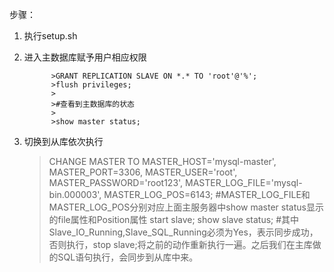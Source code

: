 步骤：
1. 执行setup.sh

2. 进入主数据库赋予用户相应权限
             
             >GRANT REPLICATION SLAVE ON *.* TO 'root'@'%';
             >flush privileges;
             >
             >#查看到主数据库的状态
             >
             >show master status;
             
3. 切换到从库依次执行

   > CHANGE MASTER TO
   >  MASTER_HOST='mysql-master',
   >  MASTER_PORT=3306,
   >  MASTER_USER='root',
   >  MASTER_PASSWORD='root123',
   >  MASTER_LOG_FILE='mysql-bin.000003',
   >  MASTER_LOG_POS=6143;
   > #MASTER_LOG_FILE和MASTER_LOG_POS分别对应上面主服务器中show master status显示的file属性和Position属性
   > start slave;
   > show slave status;
   > #其中Slave_IO_Running,Slave_SQL_Running必须为Yes，表示同步成功，否则执行，stop slave;将之前的动作重新执行一遍。之后我们在主库做的SQL语句执行，会同步到从库中来。